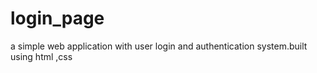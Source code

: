 # login_page
a simple web application with user login and authentication system.built using html ,css
